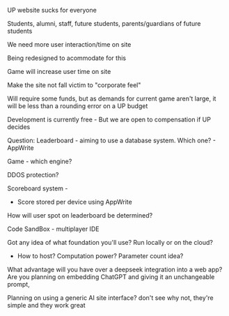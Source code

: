 

UP website sucks for everyone

Students, alumni, staff, future students, parents/guardians of future students

We need more user interaction/time on site

Being redesigned to acommodate for this

Game will increase user time on site 

Make the site not fall victim to "corporate feel"

Will require some funds, but as demands for current game aren't large, it will be less than a rounding error on a UP budget

Development is currently free - But we are open to compensation if UP decides



Question:
Leaderboard - aiming to use a database system. Which one? - AppWrite

Game - which engine?

DDOS protection?


Scoreboard system -
- Score stored per device using AppWrite

How will user spot on leaderboard be determined?

Code SandBox - multiplayer IDE


Got any idea of what foundation you'll use?
Run locally or on the cloud?
- How to host? Computation power? Parameter count idea?

What advantage will you have over a deepseek integration into a web app? Are you planning on embedding ChatGPT and giving it an unchangeable prompt, 

Planning on using a generic AI site interface? don't see why not, they're simple and they work great